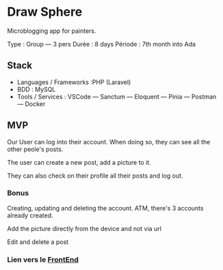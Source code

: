# Draw Sphere

Microblogging app for painters.

Type : Group — 3 pers
Durée : 8 days
Période : 7th month into Ada

## Stack  

- Languages / Frameworks :PHP (Laravel)   
- BDD : MySQL  
- Tools / Services : VSCode — Sanctum — Eloquent — Pinia — Postman — Docker  

## MVP

Our User can log into their account. When doing so, they can see all the other peole's posts.

The user can create a new post, add a picture to it.

They can also check on their profile all their posts and log out.


### Bonus

Creating, updating and deleting the account. ATM, there's 3 accounts already created.

Add the picture directly from the device and not via url

Edit and delete a post


### Lien vers le [FrontEnd](https://github.com/Carjardying/microblogging_back)

